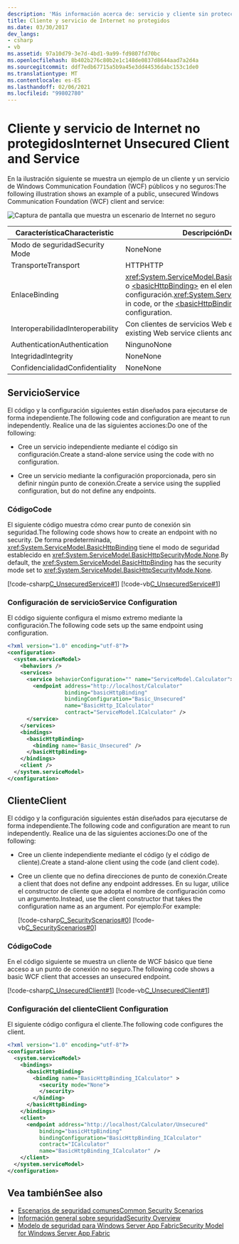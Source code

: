 ```yaml
---
description: 'Más información acerca de: servicio y cliente sin protección de Internet'
title: Cliente y servicio de Internet no protegidos
ms.date: 03/30/2017
dev_langs:
- csharp
- vb
ms.assetid: 97a10d79-3e7d-4bd1-9a99-fd9807fd70bc
ms.openlocfilehash: 8b402b276c80b2e1c148de0837d8644aad7a2d4a
ms.sourcegitcommit: ddf7edb67715a5b9a45e3dd44536dabc153c1de0
ms.translationtype: MT
ms.contentlocale: es-ES
ms.lasthandoff: 02/06/2021
ms.locfileid: "99802780"
---
```

# <a name="internet-unsecured-client-and-service"></a><span data-ttu-id="9c595-103">Cliente y servicio de Internet no protegidos</span><span class="sxs-lookup"><span data-stu-id="9c595-103">Internet Unsecured Client and Service</span></span>

<span data-ttu-id="9c595-104">En la ilustración siguiente se muestra un ejemplo de un cliente y un servicio de Windows Communication Foundation (WCF) públicos y no seguros:</span><span class="sxs-lookup"><span data-stu-id="9c595-104">The following illustration shows an example of a public, unsecured Windows Communication Foundation (WCF) client and service:</span></span>  
  
 ![Captura de pantalla que muestra un escenario de Internet no seguro](./media/internet-unsecured-client-and-service/public-unsecured-internet.gif)  
  
|<span data-ttu-id="9c595-106">Característica</span><span class="sxs-lookup"><span data-stu-id="9c595-106">Characteristic</span></span>|<span data-ttu-id="9c595-107">Descripción</span><span class="sxs-lookup"><span data-stu-id="9c595-107">Description</span></span>|  
|--------------------|-----------------|  
|<span data-ttu-id="9c595-108">Modo de seguridad</span><span class="sxs-lookup"><span data-stu-id="9c595-108">Security Mode</span></span>|<span data-ttu-id="9c595-109">None</span><span class="sxs-lookup"><span data-stu-id="9c595-109">None</span></span>|  
|<span data-ttu-id="9c595-110">Transporte</span><span class="sxs-lookup"><span data-stu-id="9c595-110">Transport</span></span>|<span data-ttu-id="9c595-111">HTTP</span><span class="sxs-lookup"><span data-stu-id="9c595-111">HTTP</span></span>|  
|<span data-ttu-id="9c595-112">Enlace</span><span class="sxs-lookup"><span data-stu-id="9c595-112">Binding</span></span>|<span data-ttu-id="9c595-113"><xref:System.ServiceModel.BasicHttpBinding> en el código o [\<basicHttpBinding>](../../configure-apps/file-schema/wcf/basichttpbinding.md) en el elemento de configuración.</span><span class="sxs-lookup"><span data-stu-id="9c595-113"><xref:System.ServiceModel.BasicHttpBinding> in code, or the [\<basicHttpBinding>](../../configure-apps/file-schema/wcf/basichttpbinding.md) element in configuration.</span></span>|  
|<span data-ttu-id="9c595-114">Interoperabilidad</span><span class="sxs-lookup"><span data-stu-id="9c595-114">Interoperability</span></span>|<span data-ttu-id="9c595-115">Con clientes de servicios Web existentes y servicios</span><span class="sxs-lookup"><span data-stu-id="9c595-115">With existing Web service clients and services</span></span>|  
|<span data-ttu-id="9c595-116">Authentication</span><span class="sxs-lookup"><span data-stu-id="9c595-116">Authentication</span></span>|<span data-ttu-id="9c595-117">Ninguno</span><span class="sxs-lookup"><span data-stu-id="9c595-117">None</span></span>|  
|<span data-ttu-id="9c595-118">Integridad</span><span class="sxs-lookup"><span data-stu-id="9c595-118">Integrity</span></span>|<span data-ttu-id="9c595-119">None</span><span class="sxs-lookup"><span data-stu-id="9c595-119">None</span></span>|  
|<span data-ttu-id="9c595-120">Confidencialidad</span><span class="sxs-lookup"><span data-stu-id="9c595-120">Confidentiality</span></span>|<span data-ttu-id="9c595-121">None</span><span class="sxs-lookup"><span data-stu-id="9c595-121">None</span></span>|  
  
## <a name="service"></a><span data-ttu-id="9c595-122">Servicio</span><span class="sxs-lookup"><span data-stu-id="9c595-122">Service</span></span>  

 <span data-ttu-id="9c595-123">El código y la configuración siguientes están diseñados para ejecutarse de forma independiente.</span><span class="sxs-lookup"><span data-stu-id="9c595-123">The following code and configuration are meant to run independently.</span></span> <span data-ttu-id="9c595-124">Realice una de las siguientes acciones:</span><span class="sxs-lookup"><span data-stu-id="9c595-124">Do one of the following:</span></span>  
  
- <span data-ttu-id="9c595-125">Cree un servicio independiente mediante el código sin configuración.</span><span class="sxs-lookup"><span data-stu-id="9c595-125">Create a stand-alone service using the code with no configuration.</span></span>  
  
- <span data-ttu-id="9c595-126">Cree un servicio mediante la configuración proporcionada, pero sin definir ningún punto de conexión.</span><span class="sxs-lookup"><span data-stu-id="9c595-126">Create a service using the supplied configuration, but do not define any endpoints.</span></span>  
  
### <a name="code"></a><span data-ttu-id="9c595-127">Código</span><span class="sxs-lookup"><span data-stu-id="9c595-127">Code</span></span>  

 <span data-ttu-id="9c595-128">El siguiente código muestra cómo crear punto de conexión sin seguridad.</span><span class="sxs-lookup"><span data-stu-id="9c595-128">The following code shows how to create an endpoint with no security.</span></span> <span data-ttu-id="9c595-129">De forma predeterminada, <xref:System.ServiceModel.BasicHttpBinding> tiene el modo de seguridad establecido en <xref:System.ServiceModel.BasicHttpSecurityMode.None>.</span><span class="sxs-lookup"><span data-stu-id="9c595-129">By default, the <xref:System.ServiceModel.BasicHttpBinding> has the security mode set to <xref:System.ServiceModel.BasicHttpSecurityMode.None>.</span></span>  
  
 [!code-csharp[C_UnsecuredService#1](../../../../samples/snippets/csharp/VS_Snippets_CFX/c_unsecuredservice/cs/source.cs#1)]
 [!code-vb[C_UnsecuredService#1](../../../../samples/snippets/visualbasic/VS_Snippets_CFX/c_unsecuredservice/vb/source.vb#1)]  
  
### <a name="service-configuration"></a><span data-ttu-id="9c595-130">Configuración de servicio</span><span class="sxs-lookup"><span data-stu-id="9c595-130">Service Configuration</span></span>  

 <span data-ttu-id="9c595-131">El código siguiente configura el mismo extremo mediante la configuración.</span><span class="sxs-lookup"><span data-stu-id="9c595-131">The following code sets up the same endpoint using configuration.</span></span>  
  
```xml  
<?xml version="1.0" encoding="utf-8"?>  
<configuration>  
  <system.serviceModel>  
    <behaviors />  
    <services>  
      <service behaviorConfiguration="" name="ServiceModel.Calculator">  
        <endpoint address="http://localhost/Calculator"
                  binding="basicHttpBinding"  
                  bindingConfiguration="Basic_Unsecured"
                  name="BasicHttp_ICalculator"  
                  contract="ServiceModel.ICalculator" />  
      </service>  
    </services>  
    <bindings>  
      <basicHttpBinding>  
        <binding name="Basic_Unsecured" />  
      </basicHttpBinding>  
    </bindings>  
    <client />  
  </system.serviceModel>  
</configuration>  
```  
  
## <a name="client"></a><span data-ttu-id="9c595-132">Cliente</span><span class="sxs-lookup"><span data-stu-id="9c595-132">Client</span></span>  

 <span data-ttu-id="9c595-133">El código y la configuración siguientes están diseñados para ejecutarse de forma independiente.</span><span class="sxs-lookup"><span data-stu-id="9c595-133">The following code and configuration are meant to run independently.</span></span> <span data-ttu-id="9c595-134">Realice una de las siguientes acciones:</span><span class="sxs-lookup"><span data-stu-id="9c595-134">Do one of the following:</span></span>  
  
- <span data-ttu-id="9c595-135">Cree un cliente independiente mediante el código (y el código de cliente).</span><span class="sxs-lookup"><span data-stu-id="9c595-135">Create a stand-alone client using the code (and client code).</span></span>  
  
- <span data-ttu-id="9c595-136">Cree un cliente que no defina direcciones de punto de conexión.</span><span class="sxs-lookup"><span data-stu-id="9c595-136">Create a client that does not define any endpoint addresses.</span></span> <span data-ttu-id="9c595-137">En su lugar, utilice el constructor de cliente que adopta el nombre de configuración como un argumento.</span><span class="sxs-lookup"><span data-stu-id="9c595-137">Instead, use the client constructor that takes the configuration name as an argument.</span></span> <span data-ttu-id="9c595-138">Por ejemplo:</span><span class="sxs-lookup"><span data-stu-id="9c595-138">For example:</span></span>  
  
     [!code-csharp[C_SecurityScenarios#0](../../../../samples/snippets/csharp/VS_Snippets_CFX/c_securityscenarios/cs/source.cs#0)]
     [!code-vb[C_SecurityScenarios#0](../../../../samples/snippets/visualbasic/VS_Snippets_CFX/c_securityscenarios/vb/source.vb#0)]  
  
### <a name="code"></a><span data-ttu-id="9c595-139">Código</span><span class="sxs-lookup"><span data-stu-id="9c595-139">Code</span></span>  

 <span data-ttu-id="9c595-140">En el código siguiente se muestra un cliente de WCF básico que tiene acceso a un punto de conexión no seguro.</span><span class="sxs-lookup"><span data-stu-id="9c595-140">The following code shows a basic WCF client that accesses an unsecured endpoint.</span></span>  
  
 [!code-csharp[C_UnsecuredClient#1](../../../../samples/snippets/csharp/VS_Snippets_CFX/c_unsecuredclient/cs/source.cs#1)]
 [!code-vb[C_UnsecuredClient#1](../../../../samples/snippets/visualbasic/VS_Snippets_CFX/c_unsecuredclient/vb/source.vb#1)]  
  
### <a name="client-configuration"></a><span data-ttu-id="9c595-141">Configuración del cliente</span><span class="sxs-lookup"><span data-stu-id="9c595-141">Client Configuration</span></span>  

 <span data-ttu-id="9c595-142">El siguiente código configura el cliente.</span><span class="sxs-lookup"><span data-stu-id="9c595-142">The following code configures the client.</span></span>  
  
```xml  
<?xml version="1.0" encoding="utf-8"?>  
<configuration>  
  <system.serviceModel>  
    <bindings>  
      <basicHttpBinding>  
        <binding name="BasicHttpBinding_ICalculator" >  
          <security mode="None">  
          </security>  
        </binding>  
      </basicHttpBinding>  
    </bindings>  
    <client>  
      <endpoint address="http://localhost/Calculator/Unsecured"  
          binding="basicHttpBinding"
          bindingConfiguration="BasicHttpBinding_ICalculator"  
          contract="ICalculator"
          name="BasicHttpBinding_ICalculator" />  
    </client>  
  </system.serviceModel>  
</configuration>  
```  
  
## <a name="see-also"></a><span data-ttu-id="9c595-143">Vea también</span><span class="sxs-lookup"><span data-stu-id="9c595-143">See also</span></span>

- [<span data-ttu-id="9c595-144">Escenarios de seguridad comunes</span><span class="sxs-lookup"><span data-stu-id="9c595-144">Common Security Scenarios</span></span>](common-security-scenarios.md)
- [<span data-ttu-id="9c595-145">Información general sobre seguridad</span><span class="sxs-lookup"><span data-stu-id="9c595-145">Security Overview</span></span>](security-overview.md)
- <span data-ttu-id="9c595-146">[Modelo de seguridad para Windows Server App Fabric](/previous-versions/appfabric/ee677202(v=azure.10))</span><span class="sxs-lookup"><span data-stu-id="9c595-146">[Security Model for Windows Server App Fabric](/previous-versions/appfabric/ee677202(v=azure.10))</span></span>
